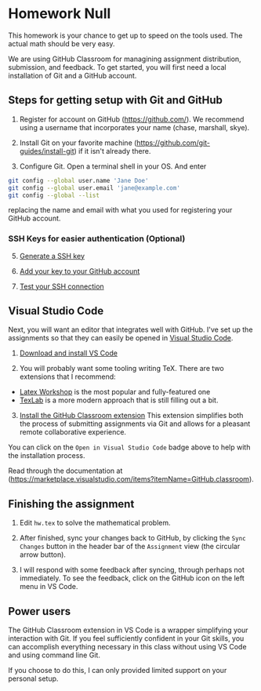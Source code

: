 # Homework Null 

This homework is your chance to get up to speed on the tools 
used. The actual math should be very easy. 

We are using GitHub Classroom for managining assignment distribution, 
submission, and feedback. To get started, you will first need a 
local installation of Git and a GitHub account. 

## Steps for getting setup with Git and GitHub

1. Register for account on GitHub (https://github.com/). We recommend using a username that incorporates your name (chase, marshall, skye).

2. Install Git on your favorite machine (https://github.com/git-guides/install-git) if it isn't already there. 

3. Configure Git. Open a terminal shell in your OS. And enter 
```bash
git config --global user.name 'Jane Doe'
git config --global user.email 'jane@example.com'
git config --global --list
```
replacing the name and email with what you used for registering your 
GitHub account. 

### SSH Keys for easier authentication (Optional)

5. [Generate a SSH key](https://docs.github.com/en/github/authenticating-to-github/connecting-to-github-with-ssh/generating-a-new-ssh-key-and-adding-it-to-the-ssh-agent)

6. [Add your key to your GitHub account](https://docs.github.com/en/github/authenticating-to-github/connecting-to-github-with-ssh/adding-a-new-ssh-key-to-your-github-account)

7. [Test your SSH connection](https://docs.github.com/en/github/authenticating-to-github/connecting-to-github-with-ssh/adding-a-new-ssh-key-to-your-github-account)

 
## Visual Studio Code

Next, you will want an editor that integrates well with GitHub. 
I've set up the assignments so that they can easily be opened in 
[Visual Studio Code](https://code.visualstudio.com/).

1. [Download and install VS Code](https://code.visualstudio.com/download)

2. You will probably want some tooling writing TeX. There are 
two extensions that I recommend: 
- [Latex Workshop](https://marketplace.visualstudio.com/items?itemName=James-Yu.latex-workshop) is the most popular and 
fully-featured one 
- [TexLab](https://marketplace.visualstudio.com/items?itemName=efoerster.texlab) is a more modern approach that is still filling out 
a bit. 

3. [Install the GitHub Classroom extension](https://marketplace.visualstudio.com/items?itemName=GitHub.classroom) This extension 
simplifies both the process of submitting assignments via Git and 
allows for a pleasant remote collaborative experience. 

You can click on the `Open in Visual Studio Code` badge above to help with the installation process. 

Read through the documentation at (https://marketplace.visualstudio.com/items?itemName=GitHub.classroom). 


## Finishing the assignment 

1. Edit `hw.tex` to solve the mathematical problem. 

2. After finished, sync your changes back to GitHub, by 
clicking the `Sync Changes` button in the header bar of the 
`Assignment` view (the circular arrow button). 

3. I will respond with some feedback after syncing, through 
perhaps not immediately. To see the feedback, click on the GitHub icon 
on the left menu in VS Code. 


## Power users 

The GitHub Classroom extension in VS Code is a wrapper simplifying 
your interaction with Git. If you feel sufficiently confident in 
your Git skills, you can accomplish everything necessary in this class 
without using VS Code and using command line Git. 

If you choose to do this, I can only provided limited support on 
your personal setup. 